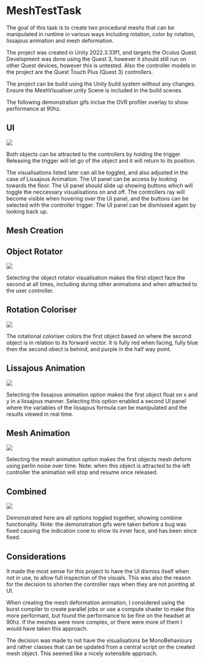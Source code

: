 
# MeshTestTask

The goal of this task is to create two procedural meshs that can be manipulated in runtime in various ways including rotation, color by rotation, lissajous animation and mesh deformation. 

The project was created in Unity 2022.3.33f1, and targets the Oculus Quest. Development was done using the Quest 3, however it should still run on other Quest devices, however this is untested. Also the controller models in the project are the Quest Touch Plus (Quest 3) controllers.

The project can be build using the Unity build system without any changes. Ensure the MeshVisualiser.unity Scene is included in the build scenes.

The following demonstration gifs inclue the OVR profiler overlay to show performance at 90hz.

## UI

![](https://github.com/cruicktheo/MeshTestTask/blob/main/DemonstrationGifs/ObjectAttractorDemonstration.GIF)

Both objects can be attracted to the controllers by holding the trigger. Releasing the trigger will let go of the object and it will return to its position.

The visualisations listed later can all be toggled, and also adjusted in the case of Lissajous Animation. The UI panel can be access by looking towards the floor. The UI panel should slide up showing buttons which will toggle the neccessary visualisations on and off. The controllers ray will become visible when hovering over the UI panel, and the buttons can be selected with the controller trigger. The UI panel can be dismissed again by looking back up.

## Mesh Creation


## Object Rotator

![](https://github.com/cruicktheo/MeshTestTask/blob/main/DemonstrationGifs/ObjectRotatorDemonstration.GIF)

Selecting the object rotator visualisation makes the first object face the second at all times, including during other animations and when attracted to the user controller.

## Rotation Coloriser

![](https://github.com/cruicktheo/MeshTestTask/blob/main/DemonstrationGifs/RotationalColorisrDemonstration.GIF)

The rotational coloriser colors the first object based on where the second object is in relation to its forward vector. It is fully red when facing, fully blue then the second obect is behind, and purple in the half way point.

## Lissajous Animation

![](https://github.com/cruicktheo/MeshTestTask/blob/main/DemonstrationGifs/LissajousAnimatorDemonstration.GIF)

Selecting the lissajous animation option makes the first object float on x and y in a lissajous manner. Selecting this option enabled a second UI panel where the variables of the lissajous formula can be manipulated and the results viewed in real time.

## Mesh Animation

![](https://github.com/cruicktheo/MeshTestTask/blob/main/DemonstrationGifs/MeshAnimationDemonstration.GIF)

Selecting the mesh animation option makes the first objects mesh deform using perlin noise over time. Note: when this object is attracted to the left controller the animation will stop and resume once released.

## Combined
![](https://github.com/cruicktheo/MeshTestTask/blob/main/DemonstrationGifs/AllDemonstration.GIF)

Demonstrated here are all options toggled together, showing combine functionality. Note: the demonstration gifs were taken before a bug was fixed causing the indication cone to show its inner face, and has been since fixed.

## Considerations

It made the most sense for this project to have the UI dismiss itself when not in use, to allow full inspection of the visuals. This was also the reason for the decision to shorten the controller rays when they are not pointing at UI.

When creating the mesh deformation animation, I considered using the burst compiler to create parallel jobs or use a compute shader to make this more performant, but found the performance to be fine on the headset at 90hz. If the meshes were more complex, or there were more of them I would have taken this approach.

The decision was made to not have the visualisations be MonoBehaviours and rather classes that can be updated from a central script on the created mesh object. This seemed like a nicely extensible approach.